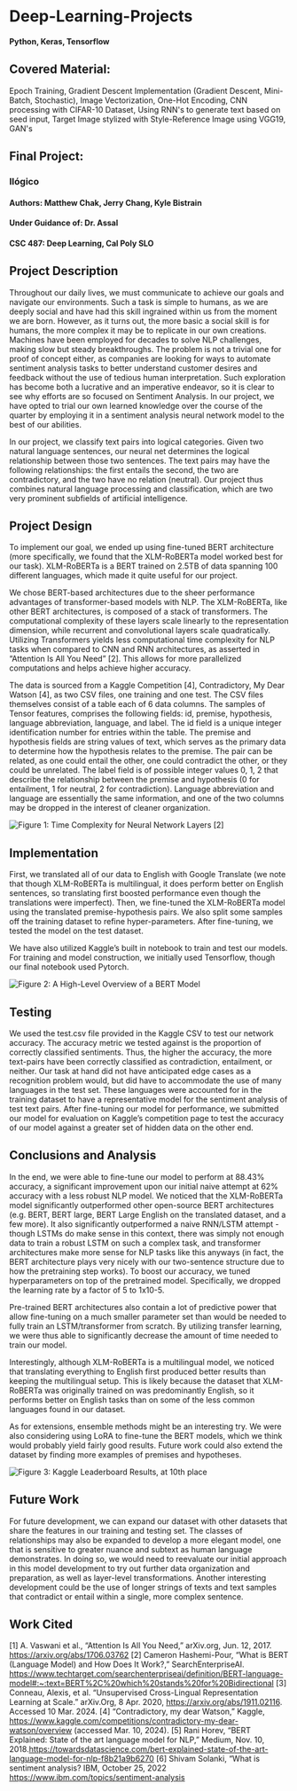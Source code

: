 # Deep-Learning-Projects
#### Python, Keras, Tensorflow

## Covered Material:
Epoch Training, Gradient Descent Implementation (Gradient Descent, Mini-Batch, Stochastic), Image Vectorization, One-Hot Encoding, CNN processing with CIFAR-10 Dataset, Using RNN's to generate text based on seed input, Target Image stylized with Style-Reference Image using VGG19, GAN's

## Final Project:
### Ilógico
#### Authors: Matthew Chak, Jerry Chang, Kyle Bistrain
#### Under Guidance of: Dr. Assal
#### CSC 487: Deep Learning, Cal Poly SLO

## Project Description

Throughout our daily lives, we must communicate to achieve our goals and navigate our environments. Such a task is simple to humans, as we are deeply social and have had this skill ingrained within us from the moment we are born. However, as it turns out, the more basic a social skill is for humans, the more complex it may be to replicate in our own creations. Machines have been employed for decades to solve NLP challenges, making slow but steady breakthroughs. The problem is not a trivial one for proof of concept either, as companies are looking for ways to automate sentiment analysis tasks to better understand customer desires and feedback without the use of tedious human interpretation. Such exploration has become both a lucrative and an imperative endeavor, so it is clear to see why efforts are so focused on Sentiment Analysis. In our project, we have opted to trial our own learned knowledge over the course of the quarter by employing it in a sentiment analysis neural network model to the best of our abilities.

In our project, we classify text pairs into logical categories. Given two natural language sentences, our neural net determines the logical relationship between those two sentences. The text pairs may have the following relationships: the first entails the second, the two are contradictory, and the two have no relation (neutral). Our project thus combines natural language processing and classification, which are two very prominent subfields of artificial intelligence.


## Project Design

To implement our goal, we ended up using fine-tuned BERT architecture (more specifically, we found that the XLM-RoBERTa model worked best for our task). XLM-RoBERTa is a BERT trained on 2.5TB of data spanning 100 different languages, which made it quite useful for our project. 

We chose BERT-based architectures due to the sheer performance advantages of transformer-based models with NLP. The XLM-RoBERTa, like other BERT architectures, is composed of a stack of transformers. The computational complexity of these layers scale linearly to the representation dimension, while recurrent and convolutional layers scale quadratically. Utilizing Transformers yields less computational time complexity for NLP tasks when compared to CNN and RNN architectures, as asserted in “Attention Is All You Need” [2]. This allows for more parallelized computations and helps achieve higher accuracy.

The data is sourced from a Kaggle Competition [4], Contradictory, My Dear Watson [4], as two CSV files, one training and one test. The CSV files themselves consist of a table each of 6 data columns. The samples of Tensor features, comprises the following fields: id, premise, hypothesis, language abbreviation, language, and label. The id field is a unique integer identification number for entries within the table. The premise and hypothesis fields are string values of text, which serves as the primary data to determine how the hypothesis relates to the premise. The pair can be related, as one could entail the other, one could contradict the other, or they could be unrelated. The label field is of possible integer values 0, 1, 2 that describe the relationship between the premise and hypothesis (0 for entailment, 1 for neutral, 2 for contradiction). Language abbreviation and language are essentially the same information, and one of the two columns may be dropped in the interest of cleaner organization.

![Figure 1: Time Complexity for Neural Network Layers [2]](Figure1.png)



## Implementation

First, we translated all of our data to English with Google Translate (we note that though XLM-RoBERTa is multilingual, it does perform better on English sentences, so translating first boosted performance even though the translations were imperfect). Then, we fine-tuned the XLM-RoBERTa model using the translated premise-hypothesis pairs. We also split some samples off the training dataset to refine hyper-parameters. After fine-tuning, we tested the model on the test dataset.

We have also utilized Kaggle’s built in notebook to train and test our models. For training and model construction, we initially used Tensorflow, though our final notebook used Pytorch. 

![Figure 2: A High-Level Overview of a BERT Model](Figure2.png)


## Testing

We used the test.csv file provided in the Kaggle CSV to test our network accuracy. The accuracy metric we tested against is the proportion of correctly classified sentiments. Thus, the higher the accuracy, the more text-pairs have been correctly classified as contradiction, entailment, or neither. Our task at hand did not have anticipated edge cases as a recognition problem would, but did have to accommodate the use of many languages in the test set. These languages were accounted for in the training dataset to have a representative model for the sentiment analysis of test text pairs.
After fine-tuning our model for performance, we submitted our model for evaluation on Kaggle’s competition page to test the accuracy of our model against a greater set of hidden data on the other end. 


## Conclusions and Analysis

In the end, we were able to fine-tune our model to perform at 88.43% accuracy, a significant improvement upon our initial naive attempt at 62% accuracy with a less robust NLP model. We noticed that the XLM-RoBERTa model significantly outperformed other open-source BERT architectures (e.g. BERT, BERT large, BERT Large English on the translated dataset, and a few more). It also significantly outperformed a naive RNN/LSTM attempt - though LSTMs do make sense in this context, there was simply not enough data to train a robust LSTM on such a complex task, and transformer architectures make more sense for NLP tasks like this anyways (in fact, the BERT architecture plays very nicely with our two-sentence structure due to how the pretraining step works). To boost our accuracy, we tuned hyperparameters on top of the pretrained model. Specifically, we dropped the learning rate by a factor of 5 to 1x10-5.

Pre-trained BERT architectures also contain a lot of predictive power that allow fine-tuning on a much smaller parameter set than would be needed to fully train an LSTM/transformer from scratch. By utilizing transfer learning, we were thus able to significantly decrease the amount of time needed to train our model.

Interestingly, although XLM-RoBERTa is a multilingual model, we noticed that translating everything to English first produced better results than keeping the multilingual setup. This is likely because the dataset that XLM-RoBERTa was originally trained on was predominantly English, so it performs better on English tasks than on some of the less common languages found in our dataset. 

As for extensions, ensemble methods might be an interesting try. We were also considering using LoRA to fine-tune the BERT models, which we think would probably yield fairly good results. Future work could also extend the dataset by finding more examples of premises and hypotheses.

![Figure 3: Kaggle Leaderboard Results, at 10th place](Figure3.png)


## Future Work

For future development, we can expand our dataset with other datasets that share the features in our training and testing set. The classes of relationships may also be expanded to develop a more elegant model, one that is sensitive to greater nuance and subtext as human language demonstrates. In doing so, we would need to reevaluate our initial approach in this model development to try out further data organization and preparation, as well as layer-level transformations. Another interesting development could be the use of longer strings of texts and text samples that contradict or entail within a single, more complex sentence. 

## Work Cited
[1] A. Vaswani et al., “Attention Is All You Need,” arXiv.org, Jun. 12, 2017. https://arxiv.org/abs/1706.03762
[2] Cameron Hashemi-Pour, “What is BERT (Language Model) and How Does It Work?,” SearchEnterpriseAI. https://www.techtarget.com/searchenterpriseai/definition/BERT-language-model#:~:text=BERT%2C%20which%20stands%20for%20Bidirectional
[3] Conneau, Alexis, et al. “Unsupervised Cross-Lingual Representation Learning at Scale.” arXiv.Org, 8 Apr. 2020, https://arxiv.org/abs/1911.02116. Accessed 10 Mar. 2024. 
[4] “Contradictory, my dear Watson,” Kaggle, https://www.kaggle.com/competitions/contradictory-my-dear-watson/overview (accessed Mar. 10, 2024). 
[5] Rani Horev, “BERT Explained: State of the art language model for NLP,” Medium, Nov. 10, 2018.https://towardsdatascience.com/bert-explained-state-of-the-art-language-model-for-nlp-f8b21a9b6270
[6] Shivam Solanki, “What is sentiment analysis? IBM, October 25, 2022 https://www.ibm.com/topics/sentiment-analysis
‌

‌

‌

‌





